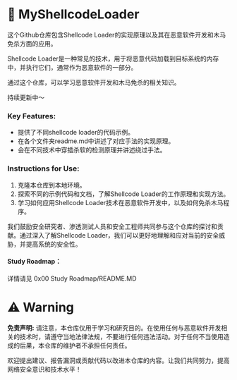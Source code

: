 # 👺 MyShellcodeLoader
这个Github仓库包含Shellcode Loader的实现原理以及其在恶意软件开发和木马免杀方面的应用。

Shellcode Loader是一种常见的技术，用于将恶意代码加载到目标系统的内存中，并执行它们，通常作为恶意软件的一部分。

通过这个仓库，可以学习恶意软件开发和木马免杀的相关知识。

持续更新中～



### **Key Features:**

- 提供了不同shellcode loader的代码示例。
- 在各个文件夹readme.md中讲述了对应手法的实现原理。
- 会在不同技术中穿插杀软的检测原理并讲述绕过手法。



### Instructions for Use:

1. 克隆本仓库到本地环境。
2. 探索不同的示例代码和文档，了解Shellcode Loader的工作原理和实现方法。
3. 学习如何应用Shellcode Loader技术在恶意软件开发中，以及如何免杀木马程序。

我们鼓励安全研究者、渗透测试人员和安全工程师共同参与这个仓库的探讨和贡献。通过深入了解Shellcode Loader，我们可以更好地理解和应对当前的安全威胁，并提高系统的安全性。



#### Study Roadmap：

详情请见 0x00 Study Roadmap/README.MD



# ⚠️ Warning

**免责声明:** 请注意，本仓库仅用于学习和研究目的。在使用任何与恶意软件开发相关的技术时，请遵守当地法律法规，不要进行任何违法活动。对于任何不当使用造成的后果，本仓库的维护者不承担任何责任。

欢迎提出建议、报告漏洞或贡献代码以改进本仓库的内容。让我们共同努力，提高网络安全意识和技术水平！






